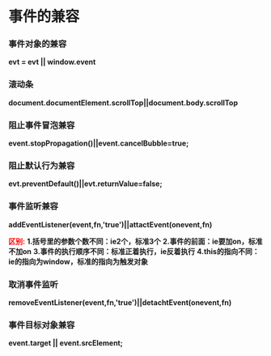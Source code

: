 # 事件的兼容

### 事件对象的兼容
**evt = evt || window.event**

### 滚动条
**document.documentElement.scrollTop||document.body.scrollTop**

### 阻止事件冒泡兼容
**event.stopPropagation()||event.cancelBubble=true;**

### 阻止默认行为兼容
**evt.preventDefault()||evt.returnValue=false;**

### 事件监听兼容
**addEventListener(event,fn,'true')||attactEvent(onevent,fn)**

**<font color='red'>区别:</font>**
    **1.括号里的参数个数不同：ie2个，标准3个**
    **2.事件的前面：ie要加on，标准不加on**
    **3.事件的执行顺序不同：标准正着执行，ie反着执行**
    **4.this的指向不同：ie的指向为window，标准的指向为触发对象**

### 取消事件监听
**removeEventListener(event,fn,'true')||detachtEvent(onevent,fn)**

### 事件目标对象兼容
**event.target || event.srcElement;**